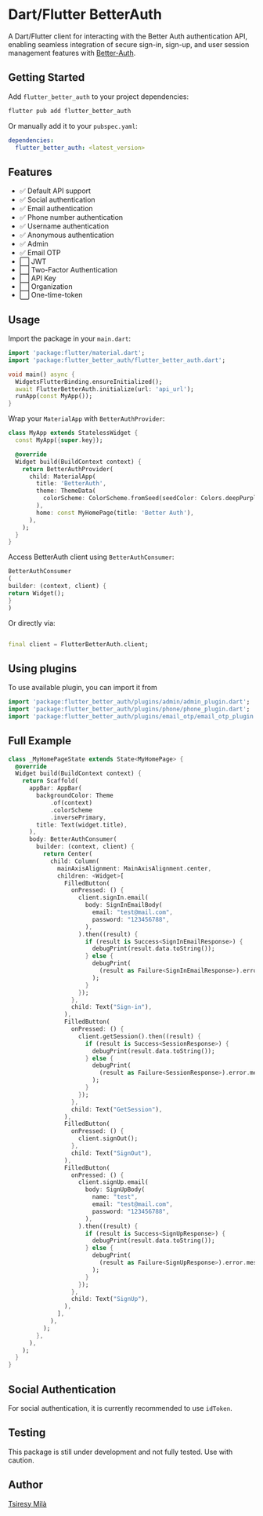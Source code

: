# Dart/Flutter BetterAuth

A Dart/Flutter client for interacting with the Better Auth authentication API, enabling seamless
integration of secure sign-in, sign-up, and user session management features
with [Better-Auth](https://www.better-auth.com).

## Getting Started

Add `flutter_better_auth` to your project dependencies:

```sh
flutter pub add flutter_better_auth
```

Or manually add it to your `pubspec.yaml`:

```yaml
dependencies:
  flutter_better_auth: <latest_version>
```

## Features

- ✅ Default API support
- ✅ Social authentication
- ✅ Email authentication
- ✅ Phone number authentication
- ✅ Username authentication
- ✅ Anonymous authentication
- ✅ Admin
- ✅ Email OTP
- ⬜ JWT
- ⬜ Two-Factor Authentication
- ⬜ API Key
- ⬜ Organization
- ⬜ One-time-token

## Usage

Import the package in your `main.dart`:

```dart
import 'package:flutter/material.dart';
import 'package:flutter_better_auth/flutter_better_auth.dart';

void main() async {
  WidgetsFlutterBinding.ensureInitialized();
  await FlutterBetterAuth.initialize(url: 'api_url');
  runApp(const MyApp());
}
```

Wrap your `MaterialApp` with `BetterAuthProvider`:

```dart
class MyApp extends StatelessWidget {
  const MyApp({super.key});

  @override
  Widget build(BuildContext context) {
    return BetterAuthProvider(
      child: MaterialApp(
        title: 'BetterAuth',
        theme: ThemeData(
          colorScheme: ColorScheme.fromSeed(seedColor: Colors.deepPurple),
        ),
        home: const MyHomePage(title: 'Better Auth'),
      ),
    );
  }
}
```

Access BetterAuth client using `BetterAuthConsumer`:

```dart
BetterAuthConsumer
(
builder: (context, client) {
return Widget();
}
)
```

Or directly via:

```dart

final client = FlutterBetterAuth.client;
```

## Using plugins

To use available plugin, you can import it from

```dart
import 'package:flutter_better_auth/plugins/admin/admin_plugin.dart';
import 'package:flutter_better_auth/plugins/phone/phone_plugin.dart';
import 'package:flutter_better_auth/plugins/email_otp/email_otp_plugin.dart';
```

## Full Example

```dart
class _MyHomePageState extends State<MyHomePage> {
  @override
  Widget build(BuildContext context) {
    return Scaffold(
      appBar: AppBar(
        backgroundColor: Theme
            .of(context)
            .colorScheme
            .inversePrimary,
        title: Text(widget.title),
      ),
      body: BetterAuthConsumer(
        builder: (context, client) {
          return Center(
            child: Column(
              mainAxisAlignment: MainAxisAlignment.center,
              children: <Widget>[
                FilledButton(
                  onPressed: () {
                    client.signIn.email(
                      body: SignInEmailBody(
                        email: "test@mail.com",
                        password: "123456788",
                      ),
                    ).then((result) {
                      if (result is Success<SignInEmailResponse>) {
                        debugPrint(result.data.toString());
                      } else {
                        debugPrint(
                          (result as Failure<SignInEmailResponse>).error.message,
                        );
                      }
                    });
                  },
                  child: Text("Sign-in"),
                ),
                FilledButton(
                  onPressed: () {
                    client.getSession().then((result) {
                      if (result is Success<SessionResponse>) {
                        debugPrint(result.data.toString());
                      } else {
                        debugPrint(
                          (result as Failure<SessionResponse>).error.message,
                        );
                      }
                    });
                  },
                  child: Text("GetSession"),
                ),
                FilledButton(
                  onPressed: () {
                    client.signOut();
                  },
                  child: Text("SignOut"),
                ),
                FilledButton(
                  onPressed: () {
                    client.signUp.email(
                      body: SignUpBody(
                        name: "test",
                        email: "test@mail.com",
                        password: "123456788",
                      ),
                    ).then((result) {
                      if (result is Success<SignUpResponse>) {
                        debugPrint(result.data.toString());
                      } else {
                        debugPrint(
                          (result as Failure<SignUpResponse>).error.message,
                        );
                      }
                    });
                  },
                  child: Text("SignUp"),
                ),
              ],
            ),
          );
        },
      ),
    );
  }
}
```

## Social Authentication

For social authentication, it is currently recommended to use `idToken`.

## Testing

This package is still under development and not fully tested. Use with caution.

## Author

[Tsiresy Milà](https://tsiresymila.vercel.app)